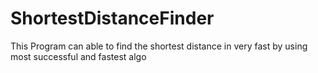 # ShortestDistanceFinder
This Program can able to find the shortest distance in very fast by using most successful and fastest algo
